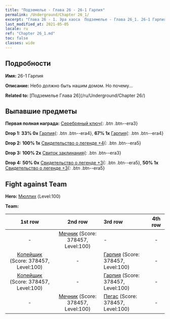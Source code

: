 ```yaml
---
title: "Подземелье - Глава 26 - 26-1 Гарпия"
permalink: /Underground/Chapter 26_1/
excerpt: "Глава 26 - 1. Эра хаоса  Подземелье - Глава 26_1. 26-1 Гарпия"
last_modified_at: 2021-05-05
locale: ru
ref: "Chapter 26_1.md"
toc: false
classes: wide
---
```


## Подробности

 **Имя:** 26-1 Гарпия

 **Описание:** Небо должно быть нашим домом. Но почему...

 **Related to:** [Подземелье Глава 26](/ru/Underground/Chapter 26/)

## Выпавшие предметы

 **Первая полная награда:** [Серебряный ключ](/ItemsRU/con_693/){: .btn .btn--era3}

 **Drop 1:** **33% 0x** [Гарпия](/ItemsRU/unt_245/){: .btn .btn--era4}, **67% 1x** [Гарпия](/ItemsRU/unt_245/){: .btn .btn--era4}

 **Drop 2:** **100% 1x** [Свидетельство о легенде +4](/ItemsRU/mat_95/){: .btn .btn--era5}

 **Drop 3:** **100% 2x** [Свиток заклинания](/ItemsRU/con_694/){: .btn .btn--era3}

 **Drop 4:** **50% 0x** [Свидетельство о легенде +3](/ItemsRU/mat_88/){: .btn .btn--era5}, **50% 1x** [Свидетельство о легенде +3](/ItemsRU/mat_88/){: .btn .btn--era5}


## Fight against Team
 **Hero:** [Мюллих](/ru/heroes/Mullich/) (Level:100)

 **Team:**


  | 1st row | 2nd row | 3rd row | 4th row |
  |:----:|:----:|:----|:----:|
  | - | [Мечник](/ru/units/Swordsman/) (Score: 378457, Level:100)  | - | - |
  | [Копейщик](/ru/units/Pikeman/) (Score: 378457, Level:100)  | - | [Гарпия](/ru/units/Harpy/) (Score: 378457, Level:100)  | - |
  | [Копейщик](/ru/units/Pikeman/) (Score: 378457, Level:100)  | - | [Гарпия](/ru/units/Harpy/) (Score: 378457, Level:100)  | - |
  | - | [Мечник](/ru/units/Swordsman/) (Score: 378457, Level:100)  | [Пегас](/ru/units/Pegasus/) (Score: 378457, Level:100)  | - |


